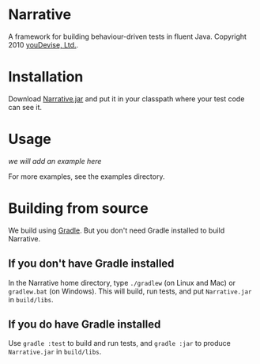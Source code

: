 # Narrative #

A framework for building behaviour-driven tests in fluent Java. Copyright 2010 [youDevise, Ltd.](http://www.youdevise.com).

# Installation #

Download [Narrative.jar](http://github.com/downloads/youdevise/narrative/Narrative.jar) and put it in your classpath where your test code can see it.

# Usage #

*we will add an example here*

For more examples, see the examples directory.

# Building from source #

We build using [Gradle](http://www.gradle.org/). But you don't need Gradle installed to build Narrative.

## If you don't have Gradle installed ##

In the Narrative home directory, type `./gradlew` (on Linux and Mac) or `gradlew.bat` (on Windows). This will build, run tests, and put `Narrative.jar` in `build/libs`.

## If you do have Gradle installed ##

Use `gradle :test` to build and run tests, and `gradle :jar` to produce `Narrative.jar` in `build/libs`.
